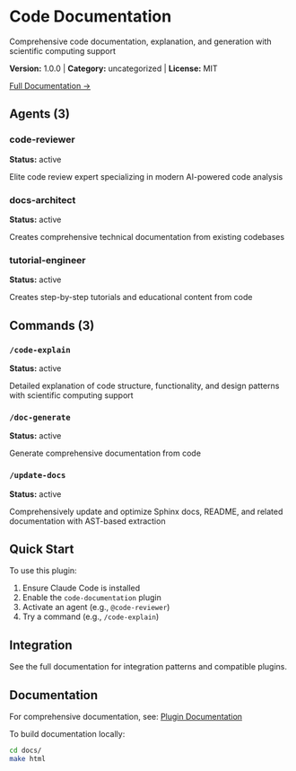 # Code Documentation

Comprehensive code documentation, explanation, and generation with scientific computing support

**Version:** 1.0.0 | **Category:** uncategorized | **License:** MIT

[Full Documentation →](https://docs.example.com/plugins/code-documentation.html)

## Agents (3)

### code-reviewer

**Status:** active

Elite code review expert specializing in modern AI-powered code analysis

### docs-architect

**Status:** active

Creates comprehensive technical documentation from existing codebases

### tutorial-engineer

**Status:** active

Creates step-by-step tutorials and educational content from code

## Commands (3)

### `/code-explain`

**Status:** active

Detailed explanation of code structure, functionality, and design patterns with scientific computing support

### `/doc-generate`

**Status:** active

Generate comprehensive documentation from code

### `/update-docs`

**Status:** active

Comprehensively update and optimize Sphinx docs, README, and related documentation with AST-based extraction

## Quick Start

To use this plugin:

1. Ensure Claude Code is installed
2. Enable the `code-documentation` plugin
3. Activate an agent (e.g., `@code-reviewer`)
4. Try a command (e.g., `/code-explain`)

## Integration

See the full documentation for integration patterns and compatible plugins.

## Documentation

For comprehensive documentation, see: [Plugin Documentation](https://docs.example.com/plugins/code-documentation.html)

To build documentation locally:

```bash
cd docs/
make html
```
